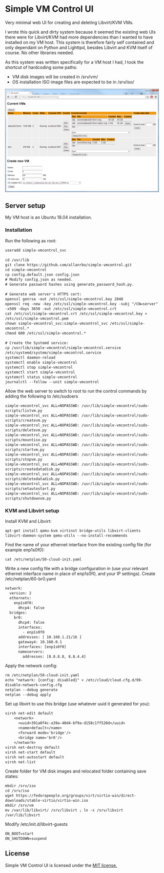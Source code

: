 Simple VM Control UI
====================

Very minimal web UI for creating and deleting Libvirt/KVM VMs.

I wrote this quick and dirty system because it seemed the existing web UIs there were for Libvirt/KVM had more dependencies than I wanted to have installed on my VM host. This system is therefore fairly self contained and only dependant on Python and Lighttpd, besides Libvirt and KVM itself of course. No other libraries needed.

As this system was written specifically for a VM host I had, I took the shortcut of hardcoding some paths:
 * VM disk images will be created in /srv/vm/
 * OS installation ISO image files are expected to be in /srv/iso/

![Screenshot](https://github.com/allanrbo/simple-vmcontrol/blob/master/docs/screenshot1.png?raw=true)

Server setup
------------
My VM host is an Ubuntu 18.04 installation.

### Installation

Run the following as root:

    useradd simple-vmcontrol_svc

    cd /usr/lib
    git clone https://github.com/allanrbo/simple-vmcontrol.git
    cd simple-vmcontrol
    cp config.default.json config.json
    # Modify config.json as needed.
    # Generate password hashes using generate_password_hash.py.

    # Generate web server's HTTPS cert:
    openssl genrsa -out /etc/ssl/simple-vmcontrol.key 2048
    openssl req -new -key /etc/ssl/simple-vmcontrol.key -subj "/CN=server" -x509 -days 3650 -out /etc/ssl/simple-vmcontrol.crt
    cat /etc/ssl/simple-vmcontrol.crt /etc/ssl/simple-vmcontrol.key > /etc/ssl/simple-vmcontrol.pem
    chown simple-vmcontrol_svc:simple-vmcontrol_svc /etc/ssl/simple-vmcontrol.*
    chmod 600 /etc/ssl/simple-vmcontrol.*

    # Create the Systemd service:
    cp /usr/lib/simple-vmcontrol/simple-vmcontrol.service /etc/systemd/system/simple-vmcontrol.service
    systemctl daemon-reload
    systemctl enable simple-vmcontrol
    systemctl stop simple-vmcontrol
    systemctl start simple-vmcontrol
    systemctl status simple-vmcontrol
    journalctl --follow --unit simple-vmcontrol


Allow the web server to switch to root to run the control commands by adding the following to /etc/sudoers

    simple-vmcontrol_svc ALL=NOPASSWD: /usr/lib/simple-vmcontrol/sudo-scripts/listvm.py
    simple-vmcontrol_svc ALL=NOPASSWD: /usr/lib/simple-vmcontrol/sudo-scripts/createvm.py
    simple-vmcontrol_svc ALL=NOPASSWD: /usr/lib/simple-vmcontrol/sudo-scripts/deletevm.py
    simple-vmcontrol_svc ALL=NOPASSWD: /usr/lib/simple-vmcontrol/sudo-scripts/mountiso.py
    simple-vmcontrol_svc ALL=NOPASSWD: /usr/lib/simple-vmcontrol/sudo-scripts/startvm.py
    simple-vmcontrol_svc ALL=NOPASSWD: /usr/lib/simple-vmcontrol/sudo-scripts/stopvm.py
    simple-vmcontrol_svc ALL=NOPASSWD: /usr/lib/simple-vmcontrol/sudo-scripts/createdatadisk.py
    simple-vmcontrol_svc ALL=NOPASSWD: /usr/lib/simple-vmcontrol/sudo-scripts/deletedatadisk.py
    simple-vmcontrol_svc ALL=NOPASSWD: /usr/lib/simple-vmcontrol/sudo-scripts/setautostart.py
    simple-vmcontrol_svc ALL=NOPASSWD: /usr/lib/simple-vmcontrol/sudo-scripts/shutdownvm.py


### KVM and Libvirt setup

Install KVM and Libvirt:

    apt-get install qemu-kvm virtinst bridge-utils libvirt-clients libvirt-daemon-system qemu-utils --no-install-recommends

Find the name of your ethernet interface from the existing config file (for example enp1s0f0):

    cat /etc/netplan/50-cloud-init.yaml

Write a new config file with a bridge configuration in (use your relevant ethernet interface name in place of enp1s0f0, and your IP settings). Create /etc/netplan/60-br0.yaml

    network:
      version: 2
      ethernets:
        enp1s0f0:
          dhcp4: false
      bridges:
        br0:
          dhcp4: false
          interfaces:
            - enp1s0f0
          addresses: [ 10.160.1.21/16 ]
          gateway4: 10.160.0.1
          interfaces: [enp1s0f0]
          nameservers:
            addresses: [8.8.8.8, 8.8.4.4]

Apply the network config:

    rm /etc/netplan/50-cloud-init.yaml
    echo "network: {config: disabled}" > /etc/cloud/cloud.cfg.d/99-disable-network-config.cfg
    netplan --debug generate
    netplan --debug apply

Set up libvirt to use this bridge (use whatever uuid it generated for you):

    virsh net-edit default
        <network>
          <uuid>391a0f4c-a39a-40d4-bf9a-d158c1ff520d</uuid>
          <name>default</name>
          <forward mode='bridge'/>
          <bridge name='br0'/>
        </network>
    virsh net-destroy default
    virsh net-start default
    virsh net-autostart default
    virsh net-list

Create folder for VM disk images and relocated folder containing save states:

    mkdir /srv/iso
    cd /srv/iso
    wget https://fedorapeople.org/groups/virt/virtio-win/direct-downloads/stable-virtio/virtio-win.iso
    mkdir /srv/vm
    mv /var/lib/libvirt/ /srv/libvirt ; ln -s /srv/libvirt /var/lib/libvirt

Modify /etc/init.d/libvirt-guests

    ON_BOOT=start
    ON_SHUTDOWN=suspend


License
-------

Simple VM Control UI is licensed under the [MIT license.](https://github.com/allanrbo/simple-vmcontrol/blob/master/LICENSE.txt)
